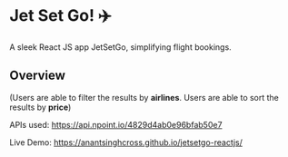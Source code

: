 # Jet Set Go! ✈️

A sleek React JS app JetSetGo, simplifying flight bookings.

## Overview

(Users are able to filter the results by **airlines**. Users are able to sort the results by **price**)

APIs used: https://api.npoint.io/4829d4ab0e96bfab50e7

Live Demo: https://anantsinghcross.github.io/jetsetgo-reactjs/